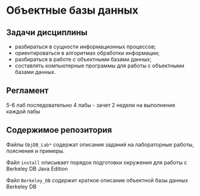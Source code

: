 # Объектные базы данных

## Задачи дисциплины 

 - разбираться в сущности информационных процессов;
 - ориентироваться в алгоритмах обработки информации;
 - разбираться в работе с объектными базами данных;
 - составлять компьютерные программы для работы с объектными базами данных.

## Регламент

5-6 лаб последовательно
4 лабы - зачет
2 недели на выполнение каждой лабы

## Содержимое репозитория

Файлы `ObjDB_Lab*` содержат описания заданий на лабораторные работы, пояснения и примеры.

Файл `install` описывает порядок подготовки окружения для работы с Berkeley DB Java Edition

Файл `Berkeley_DB` содержит краткое описание объектной базы данных Berkeley DB